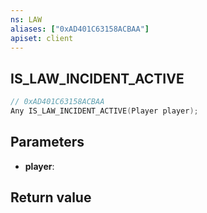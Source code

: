 ```yaml
---
ns: LAW
aliases: ["0xAD401C63158ACBAA"]
apiset: client
---
```

## IS_LAW_INCIDENT_ACTIVE

```c
// 0xAD401C63158ACBAA
Any IS_LAW_INCIDENT_ACTIVE(Player player);
```


## Parameters
* **player**:

## Return value


